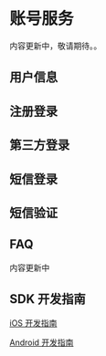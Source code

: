 # 账号服务

内容更新中，敬请期待。。

## 用户信息
## 注册登录
## 第三方登录
## 短信登录
## 短信验证
## FAQ
内容更新中
## SDK 开发指南
[iOS 开发指南](ML_DOCS_GUIDE_LINK_PLACEHOLDER_IOS#ACCOUNT_SYSTEM_ZH)

[Android 开发指南](ML_DOCS_GUIDE_LINK_PLACEHOLDER_ANDROID#ACCOUNT_SYSTEM_ZH)